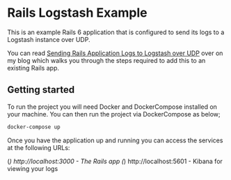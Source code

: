 # Rails Logstash Example

This is an example Rails 6 application that is configured to send its logs to a Logstash 
instance over UDP.

You can read [Sending Rails Application Logs to Logstash over UDP](https://benbarber.co.uk/blog/sending-rails-application-logs-to-logstash-over-udp) over on my blog which walks you 
through the steps required to add this to an existing Rails app.

## Getting started

To run the project you will need Docker and DockerCompose installed on your machine. You
can then run the project via DockerCompose as below;

```bash
docker-compose up
```

Once you have the application up and running you can access the services at the following 
URLs:

(*) http://localhost:3000 - The Rails app
(*) http://localhost:5601 - Kibana for viewing your logs

